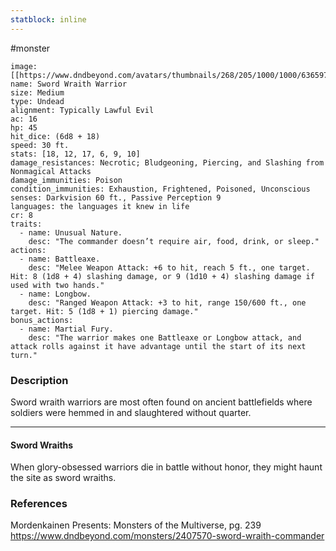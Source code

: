 ```yaml
---
statblock: inline
---
```

#monster 

```statblock
image: [[https://www.dndbeyond.com/avatars/thumbnails/268/205/1000/1000/636597572553866730.png]]
name: Sword Wraith Warrior
size: Medium
type: Undead
alignment: Typically Lawful Evil
ac: 16
hp: 45
hit_dice: (6d8 + 18)
speed: 30 ft.
stats: [18, 12, 17, 6, 9, 10]
damage_resistances: Necrotic; Bludgeoning, Piercing, and Slashing from Nonmagical Attacks
damage_immunities: Poison
condition_immunities: Exhaustion, Frightened, Poisoned, Unconscious
senses: Darkvision 60 ft., Passive Perception 9
languages: the languages it knew in life
cr: 8
traits:
  - name: Unusual Nature.
    desc: "The commander doesn’t require air, food, drink, or sleep."
actions:
  - name: Battleaxe.
    desc: "Melee Weapon Attack: +6 to hit, reach 5 ft., one target. Hit: 8 (1d8 + 4) slashing damage, or 9 (1d10 + 4) slashing damage if used with two hands."
  - name: Longbow.
    desc: "Ranged Weapon Attack: +3 to hit, range 150/600 ft., one target. Hit: 5 (1d8 + 1) piercing damage."
bonus_actions:
  - name: Martial Fury.
    desc: "The warrior makes one Battleaxe or Longbow attack, and attack rolls against it have advantage until the start of its next turn."
```

### Description

Sword wraith warriors are most often found on ancient battlefields where soldiers were hemmed in and slaughtered without quarter.

---

#### Sword Wraiths

When glory-obsessed warriors die in battle without honor, they might haunt the site as sword wraiths.

### References

Mordenkainen Presents: Monsters of the Multiverse, pg. 239
https://www.dndbeyond.com/monsters/2407570-sword-wraith-commander